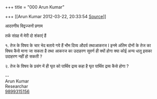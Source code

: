+++
title = "000 Arun Kumar"

+++
[[Arun Kumar	2012-03-22, 20:33:54 [Source](https://groups.google.com/g/bvparishat/c/5NkSn5-0RA4)]]



आदरणीय विद्वज्जनों प्रणाम

तर्क संग्रह में मेरी दो शंकाएं हैं



१. तेज के विषय के चार भेद बताये गये हैं भौम दिव्य औदर्य तथाआकरज I इनमे अंतिम दोनों के तेज का विषय कैसे माना जा सकता है तथा आकरज का उदाहरण सुवर्ण ही क्यों होगा क्या कोई अन्य धातु इसका उदाहरण नहीं हो सकती ?



२. तेज के विषय के प्रसंग में ही घृत को पार्थिव द्रव्य कहा है घृत पार्थिव द्रव्य कैसे होगा ?  
  
--  
Arun Kumar  
Researchar  
[9899315156](tel:(989)%20931-5156)  

